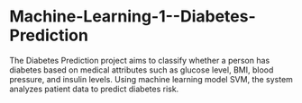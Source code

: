 # Machine-Learning-1--Diabetes-Prediction
The Diabetes Prediction project aims to classify whether a person has diabetes based on medical attributes such as glucose level, BMI, blood pressure, and insulin levels. Using machine learning model SVM, the system analyzes patient data to predict diabetes risk.
